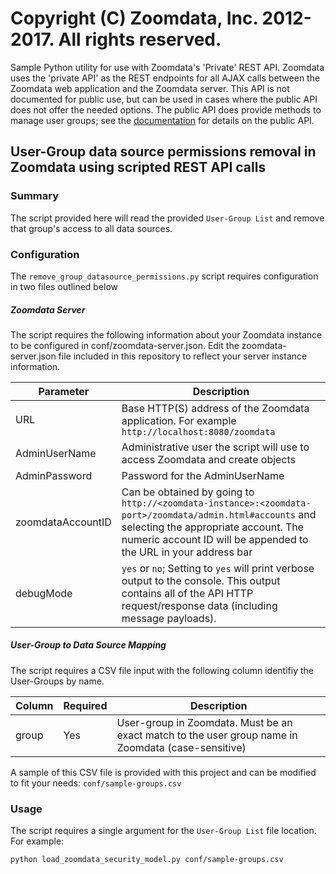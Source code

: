 # Copyright (C) Zoomdata, Inc. 2012-2017. All rights reserved.

Sample Python utility for use with Zoomdata's 'Private' REST API.  Zoomdata uses the 'private API' as the REST endpoints for all AJAX calls between the Zoomdata web application and the Zoomdata server.  This API is not documented for public use, but can be used in cases where the public API does not offer the needed options.  The public API does provide methods to manage user groups; see the [documentation](https://developer.zoomdata.com/2.5/docs/rest-api/) for details on the public API.

## User-Group data source permissions removal in Zoomdata using scripted REST API calls
### Summary
The script provided here will read the provided `User-Group List` and remove that group's access to all data sources.


### Configuration
The `remove_group_datasource_permissions.py` script requires configuration in two files outlined below


##### Zoomdata Server
The script requires the following information about your Zoomdata instance to be configured in conf/zoomdata-server.json. Edit the zoomdata-server.json file included in this repository to reflect your server instance information.

| Parameter |  Description  |
| --- | --- |
| URL | Base HTTP(S) address of the Zoomdata application. For example `http://localhost:8080/zoomdata`|
| AdminUserName | Administrative user the script will use to access Zoomdata and create objects |
| AdminPassword | Password for the AdminUserName |
| zoomdataAccountID | Can be obtained by going to `http://<zoomdata-instance>:<zoomdata-port>/zoomdata/admin.html#accounts` and selecting the appropriate account. The numeric account ID will be appended to the URL in your address bar |
| debugMode | `yes` or `no`; Setting to `yes` will print verbose output to the console. This output contains all of the API HTTP request/response data (including message payloads). |


##### User-Group to Data Source Mapping
The script requires a CSV file input with the following column identifiy the User-Groups by name. 

| Column |  Required  |  Description  |
| --- | --- | --- |
| group | Yes | User-group in Zoomdata. Must be an exact match to the user group name in Zoomdata (case-sensitive) |

A sample of this CSV file is provided with this project and can be modified to fit your needs: `conf/sample-groups.csv`


### Usage
The script requires a single argument for the `User-Group List` file location. For example:

`python load_zoomdata_security_model.py conf/sample-groups.csv`
